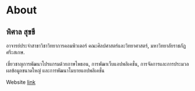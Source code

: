 # About

## พิศาล สุขขี

อาจารย์ประจำสาขาวิชาวิทยาการคอมพิวเตอร์ คณะศิลปศาสตร์และวิทยาศาสตร์, มหาวิทยาลัยราชภัฏศรีะสเกษ.

เชี่ยวชาญการพัฒนาโปรแกรมด้วยภาษไพธอน, การพัฒาเว็บแอปพลิเคชั่น, การจัดการและการประมวลผลข้อมูลขนาดใหญ่ และการพัฒนาโมบายแอปพลิเคชั่น

Website [link](https://numvarn.github.io/resume)
